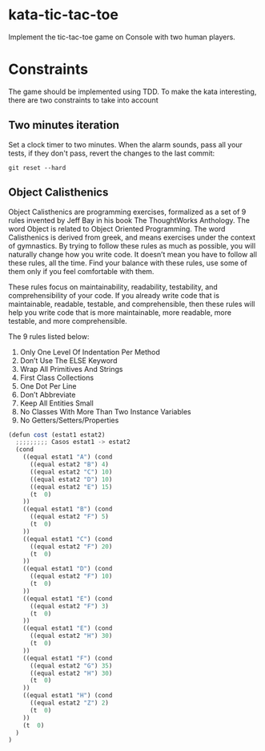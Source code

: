 # kata-tic-tac-toe

Implement the tic-tac-toe game on Console with two human players.

# Constraints

The game should be implemented using TDD. To make the kata interesting, there are two constraints to take into account

## Two minutes iteration

Set a clock timer to two minutes. When the alarm sounds, pass all your tests, if they don't pass, revert the changes to the last commit:

    git reset --hard

## Object Calisthenics

Object Calisthenics are programming exercises, formalized as a set of 9 rules invented by Jeff Bay in his book The ThoughtWorks Anthology. The word Object is related to Object Oriented Programming. The word Calisthenics is derived from greek, and means exercises under the context of gymnastics. By trying to follow these rules as much as possible, you will naturally change how you write code. It doesn’t mean you have to follow all these rules, all the time. Find your balance with these rules, use some of them only if you feel comfortable with them.

These rules focus on maintainability, readability, testability, and comprehensibility of your code. If you already write code that is maintainable, readable, testable, and comprehensible, then these rules will help you write code that is more maintainable, more readable, more testable, and more comprehensible.

The 9 rules listed below:

1. Only One Level Of Indentation Per Method
1. Don’t Use The ELSE Keyword
1. Wrap All Primitives And Strings
1. First Class Collections
1. One Dot Per Line
1. Don’t Abbreviate
1. Keep All Entities Small
1. No Classes With More Than Two Instance Variables
1. No Getters/Setters/Properties

```javascript
(defun cost (estat1 estat2)
  ;;;;;;;;; Casos estat1 -> estat2
  (cond
    ((equal estat1 "A") (cond
      ((equal estat2 "B") 4)
      ((equal estat2 "C") 10)
      ((equal estat2 "D") 10)
      ((equal estat2 "E") 15)
      (t  0)
    ))
    ((equal estat1 "B") (cond
      ((equal estat2 "F") 5)
      (t  0)
    ))
    ((equal estat1 "C") (cond
      ((equal estat2 "F") 20)
      (t  0)
    ))
    ((equal estat1 "D") (cond
      ((equal estat2 "F") 10)
      (t  0)
    ))
    ((equal estat1 "E") (cond
      ((equal estat2 "F") 3)
      (t  0)
    ))
    ((equal estat1 "E") (cond
      ((equal estat2 "H") 30)
      (t  0)
    ))
    ((equal estat1 "F") (cond
      ((equal estat2 "G") 35)
      ((equal estat2 "H") 30)
      (t  0)
    ))
    ((equal estat1 "H") (cond
      ((equal estat2 "Z") 2)
      (t  0)
    ))
    (t  0)
  )
)
```